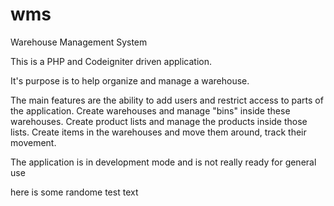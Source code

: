 wms
===
Warehouse Management System

This is a PHP and Codeigniter driven application.

It's purpose is to help organize and manage a warehouse.

The main features are the ability to add users and restrict access to parts of the application. Create warehouses and manage "bins" inside these warehouses. Create product lists and manage the products inside those lists. Create items in the warehouses and move them around, track their movement.

The application is in development mode and is not really ready for general use

here is some randome test text
